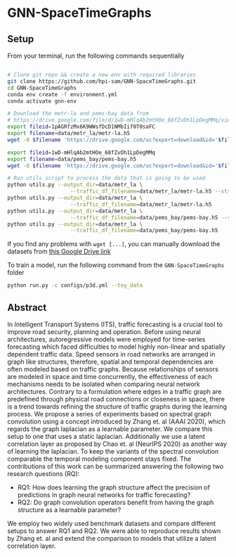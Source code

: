 # GNN-SpaceTimeGraphs

## Setup

From your terminal, run the following commands sequentially

```bash

# Clone git repo && create a new env with required libraries
git clone https://github.com/hpi-sam/GNN-SpaceTimeGraphs.git
cd GNN-SpaceTimeGraphs
conda env create -f environment.yml
conda activate gnn-env

# Download the metr-la and pems-bay data from 
# https://drive.google.com/file/d/1wD-mHlqAb2mtHOe_68fZvDh1LpDegMMq/view?usp=sharing
export fileid=1pAGRfzMx6K9WWsfDcD1NMbIif0T0saFC
export filename=data/metr_la/metr-la.h5
wget -O $filename 'https://drive.google.com/uc?export=download&id='$fileid

export fileid=1wD-mHlqAb2mtHOe_68fZvDh1LpDegMMq
export filename=data/pems_bay/pems-bay.h5
wget -O $filename 'https://drive.google.com/uc?export=download&id='$fileid

# Run utils script to process the data that is going to be used
python utils.py --output_dir=data/metr_la \
                    --traffic_df_filename=data/metr_la/metr-la.h5 --sts=True
python utils.py --output_dir=data/metr_la \
                    --traffic_df_filename=data/metr_la/metr-la.h5
python utils.py --output_dir=data/metr_la \
                    --traffic_df_filename=data/pems_bay/pems-bay.h5 --sts=True
python utils.py --output_dir=data/metr_la \
                    --traffic_df_filename=data/pems_bay/pems-bay.h5
```

If you find any problems with `wget [...]`, you can manually download the datasets from [this Google Drive link](https://drive.google.com/file/d/1wD-mHlqAb2mtHOe_68fZvDh1LpDegMMq/view?usp=sharing)

To train a model, run the following command from the `GNN-SpaceTimeGraphs` folder 
```bash
python run.py -c configs/p3d.yml --toy_data
```

## Abstract
In Intelligent Transport Systems (ITS), traffic forecasting is a crucial tool to improve road security, planning and operation. Before using neural architectures, autoregressive models were employed for time-series forecasting which faced difficulties to model highly non-linear and spatially dependent traffic data.
Speed sensors in road networks are arranged in graph like structures, therefore, spatial and temporal dependencies are often modeled based on traffic graphs. Because relationships of sensors are modeled in space and time concurrently, the effectiveness of each mechanisms needs to be isolated when comparing neural network architectures. Contrary to a formulation where edges in a traffic graph are predefined through physical road connections or closeness in space, there is a trend towards refining the structure of traffic graphs during the learning process.
We propose a series of experiments based on spectral graph convolution using a concept introduced by Zhang et. al (AAAI 2020), which regards the graph laplacian as a learnable parameter. We compare this setup to one that uses a static laplacian.
Additionally we use a latent correlation layer as proposed by Chao et. al (NeurIPS 2020) as another way of learning the laplacian.
To keep the variants of the spectral convolution comparable the temporal modeling component stays fixed.
The contributions of this work can be summarized answering the following two research questions (RQ):
- RQ1: How does learning the graph structure affect the precision of predictions in graph neural networks for traffic forecasting?
- RQ2: Do graph convolution operators benefit from having the graph structure as a learnable parameter?

We employ two widely used benchmark datasets and compare different setups to answer RQ1 and RQ2. We were able to reproduce results shown by Zhang et. al and extend the comparison to models that utilize a latent correlation layer.

